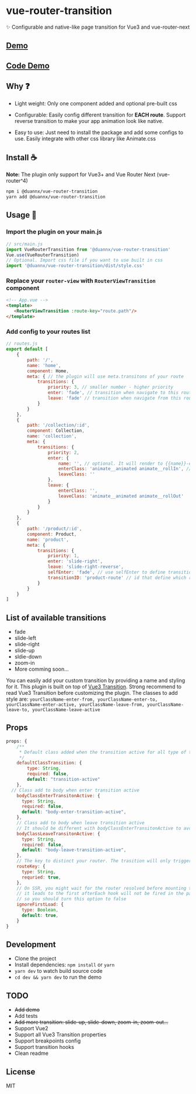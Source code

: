 # vue-router-transition
✨ Configurable and native-like page transition for Vue3 and vue-router-next

## [Demo](https://duannx.github.io/vue-router-transition/)

## [Code Demo](https://github.com/duannx/vue-router-transition/tree/master/dev/src)

## Why :question:
 - Light weight: Only one component added and optional pre-built css
   
 - Configurable: Easily config different transition for **EACH route**. Support reverse transition to make your app animation look like native.
   
 - Easy to use: Just need to install the package and add some configs to use. Easily integrate with other css library like Animate.css
 
## Install :coffee:
**Note:** The plugin only support for Vue3+ and Vue Router Next (vue-router^4)

```bash
npm i @duannx/vue-router-transition
yarn add @duannx/vue-router-transition
```

## Usage :rocket:
### Import the plugin on your main.js
```js
// src/main.js
import VueRouterTransition from '@duannx/vue-router-transition'
Vue.use(VueRouterTransition)
// Optional. Import css file if you want to use built in css
import '@duannx/vue-router-transition/dist/style.css'
```
### Replace your `router-view` with `RouterViewTransition` component
```html
<!-- App.vue -->
<template>
   <RouterViewTransition :route-key="route.path"/>
</template>
```
### Add config to your routes list
```js
// routes.js
export default [
    {
        path: '/',
        name: 'home',
        component: Home,
        meta: { // the plugin will use meta.transitons of your route
            transitions: {
                priority: 3, // smaller number - higher priority
                enter: 'fade', // transition when navigate to this route
                leave: 'fade' // transition when navigate from this route
            }
        }
    },
    {
        path: '/collection/:id',
        component: Collection,
        name: 'collection',
        meta: {
            transitions: {
                priority: 2,
                enter: {
                    name: '', // optional. It will render to {{name}}-enter-to {{name}}-enter-from {{name}}-leave-to {{name}}-leave-from
                    enterClass: 'animate__animated animate__rollIn', // integrate with animate.css.
                    leaveClass: ''
                },
                leave: {
                    enterClass: '',
                    leaveClass: 'animate__animated animate__rollOut'
                }
            }
        }
    },
    {
        path: '/product/:id',
        component: Product,
        name: 'product',
        meta: {
            transitions: {
                priority: 1,
                enter: 'slide-right',
                leave: 'slide-right-reverse',
                selfEnter: 'fade', // use selfEnter to define transition when redirect to the same route which has the same name or transitionID.
                transitionID: 'product-route' // id that define which routes is the same and use selfEnter transition
            }
        }
    }
]
```


## List of available transitions
- fade
- slide-left
- slide-right
- slide-up
- sldie-down
- zoom-in
- More comming soon...

You can easily add your custom transition by providing a name and styling for it. This plugin is built on top of [Vue3 Transition](https://v3.vuejs.org/guide/transitions-overview.html). Strong recommend to read Vue3 Transition before customizing the plugin. The classes to add style are: `yourClassName-enter-from, yourClassName-enter-to, yourClassName-enter-active, yourClassName-leave-from, yourClassName-leave-to, yourClassName-leave-active`

## Props 
```js
props: {
    /**
     * Default class added when the transition active for all type of transitions
     */
    defaultClassTransition: {
        type: String,
        required: false,
        default: "transition-active"
    },
  // Class add to body when enter transition active
    bodyClassEnterTransitonActive: {
      type: String,
      required: false,
      default: "body-enter-transition-active",
    },
    // Class add to body when leave transition active
    // It should be different with bodyClassEnterTransitonActive to avoid conflict and accident remove other class
    bodyClassLeaveTransitonActive: {
      type: String,
      required: false,
      default: "body-leave-transition-active",
    },
    // The key to distinct your router. The trasition will only trigger when the key is changed
    routeKey: {
      type: String,
      requried: true,
    },
    // On SSR, you might wait for the router resolved before mounting the app
    // it leads to the first afterEach hook will not be fired in the page load
    // so you should turn this option to false
    ignoreFirstLoad: {
      type: Boolean,
      default: true,
    }  
}
```

## Development
- Clone the project
- Install dependencies: `npm install` or `yarn`
- `yarn dev` to watch build source code
- `cd dev && yarn dev` to run the demo

## TODO
- <del> Add demo </del>
- Add tests
- <del> Add more transition: slide-up, slide-down, zoom-in, zoom-out... </del>
- Support Vue2
- Support all Vue3 Transition properties
- Support breakpoints config
- Support transition hooks
- Clean readme

## License
MIT
